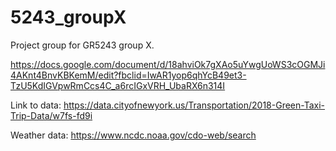 # 5243_groupX
Project group for GR5243 group X.


https://docs.google.com/document/d/18ahviOk7gXAo5uYwgUoWS3cOGMJi4AKnt4BnvKBKemM/edit?fbclid=IwAR1yop6qhYcB49et3-TzU5KdIGVpwRmCcs4C_a6rcIGxVRH_UbaRX6n314I


Link to data: https://data.cityofnewyork.us/Transportation/2018-Green-Taxi-Trip-Data/w7fs-fd9i

Weather data: https://www.ncdc.noaa.gov/cdo-web/search
